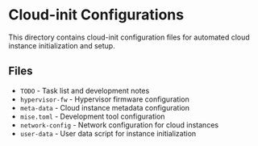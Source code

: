 # Cloud-init Configurations

This directory contains cloud-init configuration files for automated cloud instance initialization and setup.

## Files

- `TODO` - Task list and development notes
- `hypervisor-fw` - Hypervisor firmware configuration
- `meta-data` - Cloud instance metadata configuration
- `mise.toml` - Development tool configuration
- `network-config` - Network configuration for cloud instances
- `user-data` - User data script for instance initialization